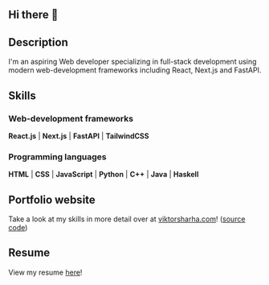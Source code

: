 ## Hi there 👋

## Description

I'm an aspiring Web developer specializing in full-stack development using modern web-development frameworks including React, Next.js and FastAPI.

## Skills

### Web-development frameworks

**React.js** | **Next.js** | **FastAPI** | **TailwindCSS**

### Programming languages

**HTML** | **CSS** | **JavaScript** | **Python** | **C++** | **Java** | **Haskell**

## Portfolio website

Take a look at my skills in more detail over at [viktorsharha.com](https://viktorsharha.com)! ([source code](https://github.com/vsharha/Portfolio))

## Resume

View my resume [here](https://mozilla.github.io/pdf.js/web/viewer.html?file=https://raw.githubusercontent.com/vsharha/Resume/main/Viktor%20Sharha.pdf#pagemode=none&zoom=page-fit)!

<!--
**vsharha/vsharha** is a ✨ _special_ ✨ repository because its `README.md` (this file) appears on your GitHub profile.

Here are some ideas to get you started:

- 🔭 I’m currently working on ...
- 🌱 I’m currently learning ...
- 👯 I’m looking to collaborate on ...
- 🤔 I’m looking for help with ...
- 💬 Ask me about ...
- 📫 How to reach me: ...
- 😄 Pronouns: ...
- ⚡ Fun fact: ...
-->
